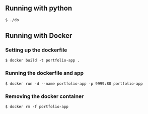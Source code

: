 ## Running with python

```bash
$ ./do
```
## Running with Docker
### Setting up the dockerfile
```$ docker build -t portfolio-app .```

### Running the dockerfile and app
```$ docker run -d --name portfolio-app -p 9999:80 portfolio-app```

### Removing the docker container
```$ docker rm -f portfolio-app```